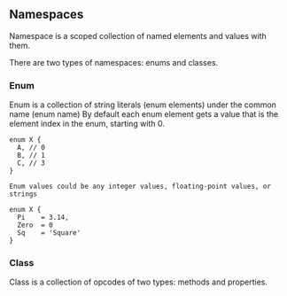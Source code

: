 ## Namespaces

Namespace is a scoped collection of named elements and values with them.

There are two types of namespaces: enums and classes.

### Enum

Enum is a collection of string literals (enum elements) under the common name (enum name)
By default each enum element gets a value that is the element index in the enum, starting with 0.

```
enum X {
  A, // 0
  B, // 1
  C, // 3
}

Enum values could be any integer values, floating-point values, or strings

enum X {
  Pi    = 3.14,
  Zero  = 0
  Sq    = 'Square'
}
```

### Class

Class is a collection of opcodes of two types: methods and properties.
